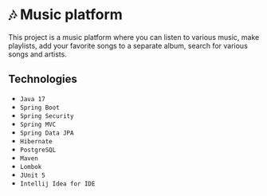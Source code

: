 # 🎶 Music platform

This project is a music platform where you can listen to various music, make playlists, add your favorite songs to a
separate album, search for various songs and artists.

## Technologies

- ``Java 17``
- ``Spring Boot``
- ``Spring Security``
- ``Spring MVC``
- ``Spring Data JPA``
- ``Hibernate``
- ``PostgreSQL``
- ``Maven``
- ``Lombok``
- ``JUnit 5``
- ``Intellij Idea for IDE``
